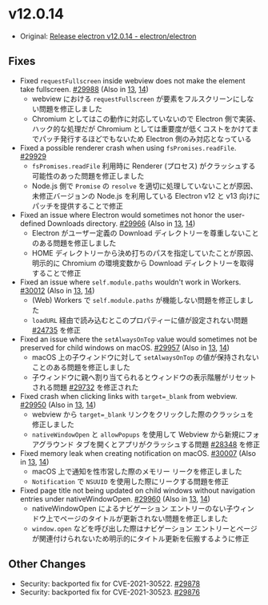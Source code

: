 # v12.0.14

- Original: [Release electron v12.0.14 - electron/electron](https://github.com/electron/electron/releases/tag/v12.0.14)

## Fixes

- Fixed `requestFullscreen` inside webview does not make the element take fullscreen. [#29988](https://github.com/electron/electron/pull/29988) (Also in [13](https://github.com/electron/electron/pull/29987), [14](https://github.com/electron/electron/pull/29989))
  - webview における `requestFullscreen` が要素をフルスクリーンにしない問題を修正しました
  - Chromium としてはこの動作に対応していないので Electron 側で実装、ハック的な処理だが Chromium としては重要度が低くコストをかけてまでパッチ発行するほどでもないため Electron 側のみ対応となっている
- Fixed a possible renderer crash when using `fsPromises.readFile`. [#29929](https://github.com/electron/electron/pull/29929)
  - `fsPromises.readFile` 利用時に Renderer (プロセス) がクラッシュする可能性のあった問題を修正しました
  - Node.js 側で `Promise` の `resolve` を適切に処理していないことが原因、未修正バージョンの Node.js を利用している Electron v12 と v13 向けにパッチを提供することで修正
- Fixed an issue where Electron would sometimes not honor the user-defined Downloads directory. [#29966](https://github.com/electron/electron/pull/29966) (Also in [13](https://github.com/electron/electron/pull/29968), [14](https://github.com/electron/electron/pull/29967))
  - Electron がユーザー定義の Download ディレクトリーを尊重しないことのある問題を修正しました
  - HOME ディレクトリーから決め打ちのパスを指定していたことが原因、明示的に Chromium の環境変数から Download ディレクトリーを取得することで修正
- Fixed an issue where `self.module.paths` wouldn't work in Workers. [#30012](https://github.com/electron/electron/pull/30012) (Also in [13](https://github.com/electron/electron/pull/30013), [14](https://github.com/electron/electron/pull/30014))
  - (Web) Workers で `self.module.paths` が機能しない問題を修正しました
  - `loadURL` 経由で読み込むとこのプロパティーに値が設定されない問題 [#24735](https://github.com/electron/electron/issues/24735) を修正
- Fixed an issue where the `setAlwaysOnTop` value would sometimes not be preserved for child windows on macOS. [#29957](https://github.com/electron/electron/pull/29957) (Also in [13](https://github.com/electron/electron/pull/29956), [14](https://github.com/electron/electron/pull/29855))
  - macOS 上の子ウィンドウに対して `setAlwaysOnTop` の値が保持されないことのある問題を修正しました
  - 子ウィンドウに親へ割り当てられるとウィンドウの表示階層がリセットされる問題 [#29732](https://github.com/electron/electron/issues/29732) を修正された
- Fixed crash when clicking links with `target=_blank` from webview. [#29950](https://github.com/electron/electron/pull/29950) (Also in [13](https://github.com/electron/electron/pull/29951), [14](https://github.com/electron/electron/pull/29949))
  - webview から `target=_blank` リンクをクリックした際のクラッシュを修正しました
  - `nativeWindowOpen` と `allowPopups` を使用して Webview から新規にフォアグラウンド タブを開くとアプリがクラッシュする問題 [#28348](https://github.com/electron/electron/issues/28348) を修正
- Fixed memory leak when creating notification on macOS. [#30007](https://github.com/electron/electron/pull/30007) (Also in [13](https://github.com/electron/electron/pull/30009), [14](https://github.com/electron/electron/pull/30008))
  - macOS 上で通知を性市営した際のメモリー リークを修正しました
  - `Notification` で `NSUUID` を使用した際にリークする問題を修正
- Fixed page title not being updated on child windows without navigation entries under nativeWindowOpen. [#29960](https://github.com/electron/electron/pull/29960) (Also in [13](https://github.com/electron/electron/pull/29958), [14](https://github.com/electron/electron/pull/29959))
  - nativeWindowOpen によるナビゲーション エントリーのない子ウィンドウ上でページのタイトルが更新されない問題を修正しました
  - `window.open` などを呼び出した際はナビゲーション エントリーとページが関連付けられないため明示的にタイトル更新を伝搬するように修正

## Other Changes

- Security: backported fix for CVE-2021-30522. [#29878](https://github.com/electron/electron/pull/29878)
- Security: backported fix for CVE-2021-30523. [#29876](https://github.com/electron/electron/pull/29876)
